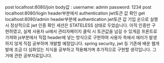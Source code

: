 post localhost:8080/join     body값 : username: admin  password: 1234
post localhost:8080/login   header부분에서 authentication jwt토큰 값 확인
get  localhost:8080/admin   header부분에 authentication jwt토큰 값 기입
순으로 실행 시 정상적으로 jwt 인증 확인
세션은 STATELESS 상태로 두었습니다.
아직 인증만 구현하였고, 실제 사용자 ui에서 관리자페이지 클릭 시 토큰값을 넘길 수 있게끔 프론트로 가져와 js부분에서 직접 header에 넣는 방식으로 구현하여 사용자 측에서 에러가 발생하지 않게 직접 공부하며 개발할 예정입니다.
spring security, jwt 등 기존에 배운 웹개발에 조금 더 심화있는 지식을 공부하고 적용해가며 추가적으로 구현할 생각입니다.
그거에 관한 공부자료입니다.
